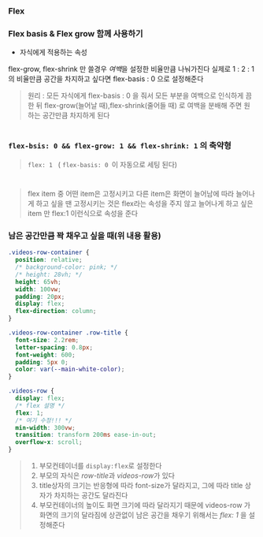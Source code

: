 ### Flex

### Flex basis & Flex grow 함께 사용하기

- 자식에게 적용하는 속성

flex-grow, flex-shrink 만 쓸경우 *여백*을 설정한 비율만큼 나눠가진다
실제로 1 : 2 : 1 의 비율만큼 공간을 차지하고 싶다면
flex-basis : 0 으로 설정해준다

> 원리 : 모든 자식에게 flex-basis : 0 을 줘서 모든 부분을 여백으로 인식하게 끔 한 뒤
> flex-grow(늘어날 때),flex-shrink(줄어들 때) 로 여백을 분배해 주면 원하는 공간만큼 차지하게 된다

#

### `flex-bsis: 0 && flex-grow: 1 && flex-shrink: 1` 의 축약형

> `flex: 1 ` ( `flex-basis: 0 `이 자동으로 세팅 된다)

#

> flex item 중 어떤 item은 고정시키고
> 다른 item은 화면이 늘어남에 따라 늘어나게 하고 싶을 땐
> 고정시키는 것은 flex라는 속성을 주지 않고
> 늘어나게 하고 싶은 item 만 flex:1 이런식으로 속성을 준다

### 남은 공간만큼 꽉 채우고 싶을 때(위 내용 활용)

```css
.videos-row-container {
  position: relative;
  /* background-color: pink; */
  /* height: 28vh; */
  height: 65vh;
  width: 100vw;
  padding: 20px;
  display: flex;
  flex-direction: column;
}

.videos-row-container .row-title {
  font-size: 2.2rem;
  letter-spacing: 0.8px;
  font-weight: 600;
  padding: 5px 0;
  color: var(--main-white-color);
}

.videos-row {
  display: flex;
  /* flex 설명 */
  flex: 1;
  /* 여기 수정!!! */
  min-width: 300vw;
  transition: transform 200ms ease-in-out;
  overflow-x: scroll;
}
```

> 1.  부모컨테이너를 `display:flex`로 설정한다
> 2.  부모의 자식은 *row-title*과 *videos-row*가 있다
> 3.  title상자의 크기는 반응형에 따라 font-size가 달라지고, 그에 따라 title 상자가 차지하는 공간도 달라진다
> 4.  부모컨테이너의 높이도 화면 크기에 따라 달라지기 때문에 videos-row 가 화면의 크기의 달라짐에 상관없이 남은 공간을 채우기 위해서는 _flex: 1_ 을 설정해준다
